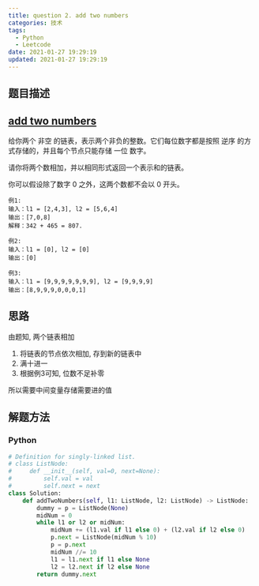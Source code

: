 ```yaml
---
title: question 2. add two numbers
categories: 技术
tags:
  - Python
  - Leetcode
date: 2021-01-27 19:29:19
updated: 2021-01-27 19:29:19
---
```


## 题目描述

## [add two numbers](https://leetcode-cn.com/problems/add-two-numbers/)

给你两个 非空 的链表，表示两个非负的整数。它们每位数字都是按照 逆序 的方式存储的，并且每个节点只能存储 一位 数字。

请你将两个数相加，并以相同形式返回一个表示和的链表。

你可以假设除了数字 0 之外，这两个数都不会以 0 开头。

```
例1:
输入：l1 = [2,4,3], l2 = [5,6,4]
输出：[7,0,8]
解释：342 + 465 = 807.

例2:
输入：l1 = [0], l2 = [0]
输出：[0]

例3:
输入：l1 = [9,9,9,9,9,9,9], l2 = [9,9,9,9]
输出：[8,9,9,9,0,0,0,1]
```

## 思路

由题知, 两个链表相加
1. 将链表的节点依次相加, 存到新的链表中
2. 满十进一
4. 根据例3可知, 位数不足补零

所以需要中间变量存储需要进的值<br>

## 解题方法

### Python

```Python
# Definition for singly-linked list.
# class ListNode:
#     def __init__(self, val=0, next=None):
#         self.val = val
#         self.next = next
class Solution:
    def addTwoNumbers(self, l1: ListNode, l2: ListNode) -> ListNode:
        dummy = p = ListNode(None)
        midNum = 0
        while l1 or l2 or midNum:
            midNum += (l1.val if l1 else 0) + (l2.val if l2 else 0)
            p.next = ListNode(midNum % 10)
            p = p.next
            midNum //= 10
            l1 = l1.next if l1 else None 
            l2 = l2.next if l2 else None 
        return dummy.next
```

